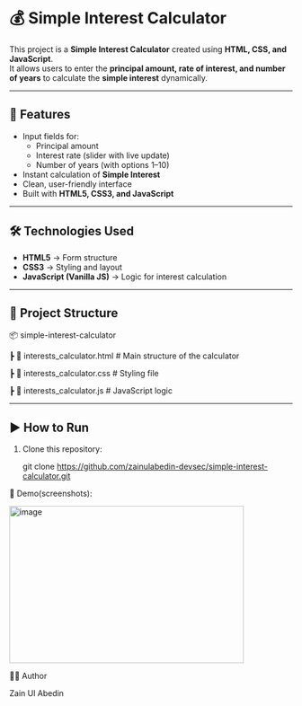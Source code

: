 # 💰 Simple Interest Calculator

This project is a **Simple Interest Calculator** created using **HTML, CSS, and JavaScript**.  
It allows users to enter the **principal amount, rate of interest, and number of years** to calculate the **simple interest** dynamically.

---

## 🚀 Features
- Input fields for:
  - Principal amount
  - Interest rate (slider with live update)
  - Number of years (with options 1–10)
- Instant calculation of **Simple Interest**
- Clean, user-friendly interface
- Built with **HTML5, CSS3, and JavaScript**

---

## 🛠️ Technologies Used
- **HTML5** → Form structure  
- **CSS3** → Styling and layout  
- **JavaScript (Vanilla JS)** → Logic for interest calculation  

---

## 📂 Project Structure

📦 simple-interest-calculator

┣ 📜 interests_calculator.html # Main structure of the calculator

┣ 📜 interests_calculator.css # Styling file

┣ 📜 interests_calculator.js # JavaScript logic


---

## ▶️ How to Run
1. Clone this repository:

   git clone https://github.com/zainulabedin-devsec/simple-interest-calculator.git

📸 Demo(screenshots):

<img width="417" height="280" alt="image" src="https://github.com/user-attachments/assets/cafcef41-aeae-4782-9029-b831cd2d1876" />

👨‍💻 Author

Zain Ul Abedin
